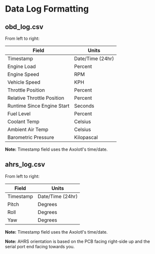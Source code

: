 # Data Log Formatting

## obd_log.csv

From left to right:

| **Field** | **Units** |
| --------- | --------- |
| Timestamp | Date/Time (24hr) |
| Engine Load | Percent |
| Engine Speed | RPM |
| Vehicle Speed | KPH |
| Throttle Position | Percent |
| Relative Throttle Position | Percent |
| Runtime Since Engine Start | Seconds |
| Fuel Level | Percent |
| Coolant Temp | Celsius |
| Ambient Air Temp | Celsius |
| Barometric Pressure | Kilopascal |

__Note:__ Timestamp field uses the Axolotl's time/date.

## ahrs_log.csv

From left to right:

| **Field** | **Units** |
| --------- | --------- |
| Timestamp | Date/Time (24hr) |
| Pitch | Degrees |
| Roll | Degrees |
| Yaw | Degrees |

__Note:__ Timestamp field uses the Axolotl's time/date.

__Note:__ AHRS orientation is based on the PCB facing right-side up and the serial port end facing towards you.
